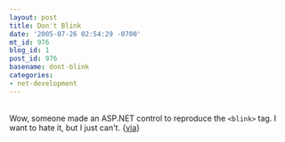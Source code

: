 ```yaml
---
layout: post
title: Don't Blink
date: '2005-07-26 02:54:29 -0700'
mt_id: 976
blog_id: 1
post_id: 976
basename: dont-blink
categories:
- net-development
---
```

<br />Wow, someone made an ASP.NET control to reproduce the <code>&lt;blink&gt;</code> tag. I want to hate it, but I just can't. {<a href="http://bikercoder.blogspot.com/">via</a>}<br /><br /><br />
